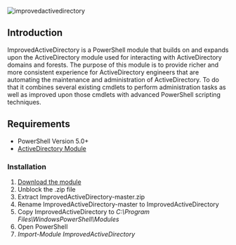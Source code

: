 ![improvedactivedirectory](http://i.imgur.com/EYLc36h.png "improvedactivedirectory")

## Introduction
ImprovedActiveDirectory is a PowerShell module that builds on and expands upon the ActiveDirectory module used for interacting with ActiveDirectory domains and forests.
The purpose of this module is to provide richer and more consistent experience for ActiveDirectory engineers that are automating the maintenance and administration of
ActiveDirectory. To do that it combines several existing cmdlets to perform administration tasks as well as improved upon those cmdlets with advanced PowerShell scripting
techniques. 

## Requirements

- PowerShell Version 5.0+
- [ActiveDirectory Module](https://www.microsoft.com/en-us/download/details.aspx?id=45520)

### Installation

1. [Download the module](https://github.com/Duffney/ImprovedActiveDirectory/archive/master.zip)
2. Unblock the .zip file
3. Extract ImprovedActiveDirectory-master.zip
4. Rename ImprovedActiveDirectory-master to ImprovedActiveDirectory
5. Copy ImprovedActiveDirectory to *C:\Program Files\WindowsPowerShell\Modules*
6. Open PowerShell
7. *Import-Module ImprovedActiveDirectory*
